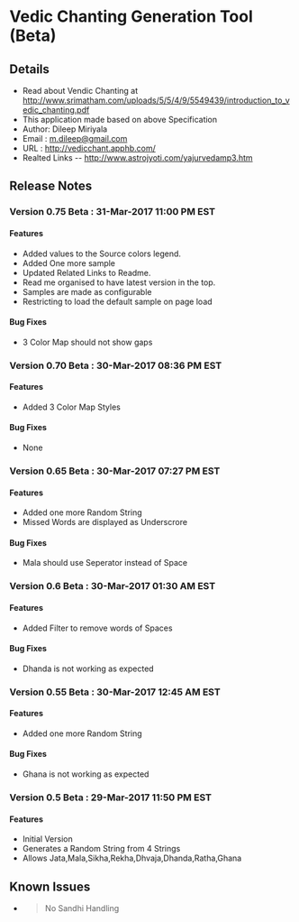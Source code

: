 ﻿# Vedic Chanting Generation Tool (Beta)
## Details
- Read about Vendic Chanting at http://www.srimatham.com/uploads/5/5/4/9/5549439/introduction_to_vedic_chanting.pdf
- This application made based on above Specification
- Author: Dileep Miriyala
- Email : m.dileep@gmail.com
- URL   : http://vedicchant.apphb.com/
- Realted Links
-- http://www.astrojyoti.com/yajurvedamp3.htm
## Release Notes

### Version 0.75 Beta : 31-Mar-2017 11:00 PM EST
#### Features
- Added values to the Source colors legend.
- Added One more sample
- Updated Related Links to Readme.
- Read me organised to have latest version in the top.
- Samples are made as configurable
- Restricting to load the default sample on page load
#### Bug Fixes
- 3 Color Map should not show gaps

### Version 0.70 Beta : 30-Mar-2017 08:36 PM EST
#### Features
- Added 3 Color Map Styles
#### Bug Fixes
- None

### Version 0.65 Beta : 30-Mar-2017 07:27 PM EST
#### Features
- Added one more Random String
- Missed Words are displayed as Underscrore
#### Bug Fixes
- Mala should use Seperator instead of Space

### Version 0.6 Beta : 30-Mar-2017 01:30 AM EST
#### Features
- Added Filter to remove words of Spaces
#### Bug Fixes
- Dhanda is not working as expected   

### Version 0.55 Beta : 30-Mar-2017 12:45 AM EST
#### Features
- Added one more  Random String
#### Bug Fixes
- Ghana is not working as expected   

### Version 0.5 Beta : 29-Mar-2017 11:50 PM EST
#### Features
- Initial Version    
- Generates a Random String from 4 Strings
- Allows Jata,Mala,Sikha,Rekha,Dhvaja,Dhanda,Ratha,Ghana

## Known Issues
- > No Sandhi Handling